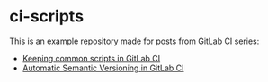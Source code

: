 # ci-scripts

This is an example repository made for posts from GitLab CI series:

* [Keeping common scripts in GitLab CI](https://threedots.tech/post/keeping-common-scripts-in-gitlab-ci/)
* [Automatic Semantic Versioning in GitLab CI](https://threedots.tech/post/automatic-semantic-versioning-in-gitlab-ci/)
